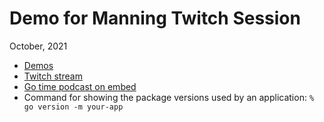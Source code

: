 # Demo for Manning Twitch Session

October, 2021

- [Demos](./demos)
- [Twitch stream](https://www.twitch.tv/videos/1182246197)
- [Go time podcast on embed](https://changelog.com/gotime/171)
- Command for showing the package versions used by an application: `% go version -m your-app`
